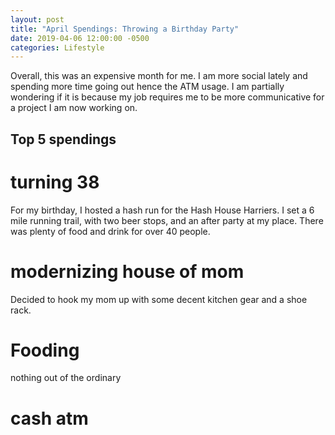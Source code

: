 ```yaml
---
layout: post
title: "April Spendings: Throwing a Birthday Party"
date: 2019-04-06 12:00:00 -0500
categories: Lifestyle
---
```


Overall, this was an expensive month for me. I am more social lately and spending more time going out hence the ATM usage. 
I am partially wondering if it is because my job requires me to be more communicative for a project I am now working on.

## Top 5 spendings

# turning 38
For my birthday, I hosted a hash run for the Hash House Harriers.
I set a 6 mile running trail, with two beer stops, and an after party at my place.
There was plenty of food and drink for over 40 people.

# modernizing house of mom
Decided to hook my mom up with some decent kitchen gear and a shoe rack.


# Fooding
nothing out of the ordinary


# cash atm
